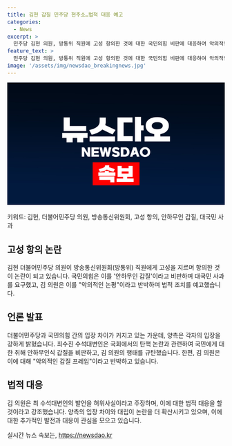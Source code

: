```yaml
---
title: 김현 갑질 민주당 현주소…법적 대응 예고
categories:
  - News
excerpt: >
  민주당 김현 의원, 방통위 직원에 고성 항의한 것에 대한 국민의힘 비판에 대응하여 악의적인 논평이라고 반박하며 법적 대응 예고. 최수진 수석대변인은 김 의원을 행패 수준으로 비판하고, 국회의원의 책임과 민주당의 약속을 지켜야 한다고 주장. 김 의원은 허위사실이라고 반박하고 법적 대응을 예고했다.
feature_text: >
  민주당 김현 의원, 방통위 직원에 고성 항의한 것에 대한 국민의힘 비판에 대응하여 악의적인 논평이라고 반박하며 법적 대응 예고. 최수진 수석대변인은 김 의원을 행패 수준으로 비판하고, 국회의원의 책임과 민주당의 약속을 지켜야 한다고 주장. 김 의원은 허위사실이라고 반박하고 법적 대응을 예고했다.
image: '/assets/img/newsdao_breakingnews.jpg'
---
```


<p><img src="/assets/img/newsdao_breakingnews.jpg" alt="firstkoreanews 속보" /></p>

<p>키워드: 김현, 더불어민주당 의원, 방송통신위원회, 고성 항의, 안하무인 갑질, 대국민 사과</p>

<h2 data-ke-size="size26">고성 항의 논란</h2>

<p>김현 더불어민주당 의원이 방송통신위원회(방통위) 직원에게 고성을 지르며 항의한 것이 논란이 되고 있습니다. 국민의힘은 이를 '안하무인 갑질'이라고 비판하며 대국민 사과를 요구했고, 김 의원은 이를 "악의적인 논평"이라고 반박하며 법적 조치를 예고했습니다.</p>

<h2 data-ke-size="size26">언론 발표</h2>

<p>더불어민주당과 국민의힘 간의 입장 차이가 커지고 있는 가운데, 양측은 각자의 입장을 강하게 밝혔습니다. 최수진 수석대변인은 국회에서의 탄핵 논란과 관련하여 국민에게 대한 취해 안하무인식 갑질을 비판하고, 김 의원의 행태를 규탄했습니다. 한편, 김 의원은 이에 대해 "악의적인 갑질 프레임"이라고 반박하고 있습니다.</p>

<h2 data-ke-size="size26">법적 대응</h2>

<p>김 의원은 최 수석대변인의 발언을 허위사실이라고 주장하며, 이에 대한 법적 대응을 할 것이라고 강조했습니다. 양측의 입장 차이와 대립이 논란을 더 확산시키고 있으며, 이에 대한 추가적인 발전과 대응이 관심을 모으고 있습니다.</p>
실시간 뉴스 속보는, <a href="https://newsdao.kr" rel="dofollow">https://newsdao.kr</a>


